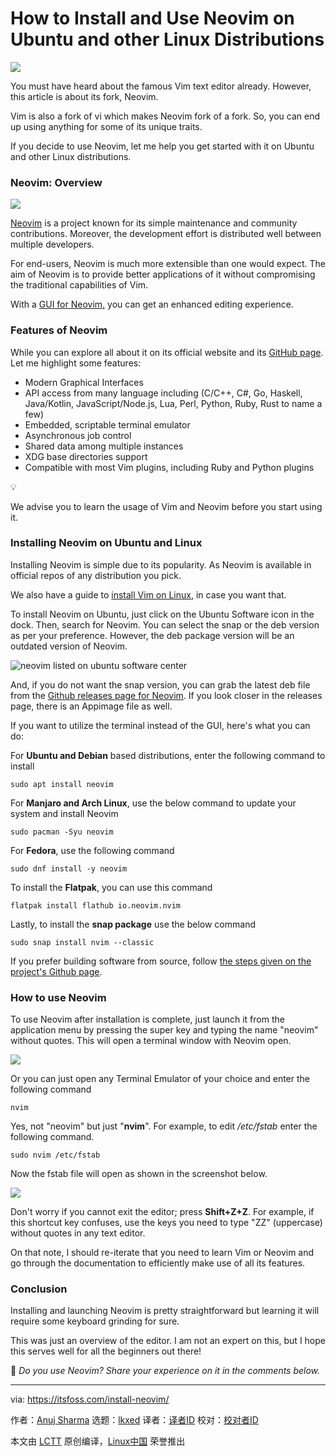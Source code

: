 [#]: subject: "How to Install and Use Neovim on Ubuntu and other Linux Distributions"
[#]: via: "https://itsfoss.com/install-neovim/"
[#]: author: "Anuj Sharma https://itsfoss.com/author/anuj/"
[#]: collector: "lkxed"
[#]: translator: " "
[#]: reviewer: " "
[#]: publisher: " "
[#]: url: " "

How to Install and Use Neovim on Ubuntu and other Linux Distributions
======

![][1]

You must have heard about the famous Vim text editor already. However, this article is about its fork, Neovim.

Vim is also a fork of vi which makes Neovim fork of a fork. So, you can end up using anything for some of its unique traits.

If you decide to use Neovim, let me help you get started with it on Ubuntu and other Linux distributions.

### Neovim: Overview

![][2]

[Neovim][3] is a project known for its simple maintenance and community contributions. Moreover, the development effort is distributed well between multiple developers.

For end-users, Neovim is much more extensible than one would expect. The aim of Neovim is to provide better applications of it without compromising the traditional capabilities of Vim.

With a [GUI for Neovim,][4] you can get an enhanced editing experience.

### Features of Neovim

While you can explore all about it on its official website and its [GitHub page][5]. Let me highlight some features:

- Modern Graphical Interfaces
- API access from many language including (C/C++, C#, Go, Haskell, Java/Kotlin, JavaScript/Node.js, Lua, Perl, Python, Ruby, Rust to name a few)
- Embedded, scriptable terminal emulator
- Asynchronous job control
- Shared data among multiple instances
- XDG base directories support
- Compatible with most Vim plugins, including Ruby and Python plugins

💡

We advise you to learn the usage of Vim and Neovim before you start using it.

### Installing Neovim on Ubuntu and Linux

Installing Neovim is simple due to its popularity. As Neovim is available in official repos of any distribution you pick.

We also have a guide to [install Vim on Linux][6], in case you want that.

To install Neovim on Ubuntu, just click on the Ubuntu Software icon in the dock. Then, search for Neovim. You can select the snap or the deb version as per your preference. However, the deb package version will be an outdated version of Neovim.

![neovim listed on ubuntu software center][7]

And, if you do not want the snap version, you can grab the latest deb file from the [Github releases page for Neovim][8]. If you look closer in the releases page, there is an Appimage file as well.

If you want to utilize the terminal instead of the GUI, here's what you can do:

For **Ubuntu and Debian** based distributions, enter the following command to install

```
sudo apt install neovim
```

For **Manjaro and Arch Linux**, use the below command to update your system and install Neovim

```
sudo pacman -Syu neovim
```

For **Fedora**, use the following command

```
sudo dnf install -y neovim
```

To install the **Flatpak**, you can use this command

```
flatpak install flathub io.neovim.nvim
```

Lastly, to install the **snap package** use the below command

```
sudo snap install nvim --classic
```

If you prefer building software from source, follow [the steps given on the project's Github page][9].

### How to use Neovim

To use Neovim after installation is complete, just launch it from the application menu by pressing the super key and typing the name "neovim" without quotes. This will open a terminal window with Neovim open.

![][10]

Or you can just open any Terminal Emulator of your choice and enter the following command

```
nvim
```

Yes, not "neovim" but just "**nvim**". For example, to edit _/etc/fstab_ enter the following command.

```
sudo nvim /etc/fstab
```

Now the fstab file will open as shown in the screenshot below.

![][11]

Don't worry if you cannot exit the editor; press **Shift+Z+Z**. For example, if this shortcut key confuses, use the keys you need to type "ZZ" (uppercase) without quotes in any text editor.

On that note, I should re-iterate that you need to learn Vim or Neovim and go through the documentation to efficiently make use of all its features.

### Conclusion

Installing and launching Neovim is pretty straightforward but learning it will require some keyboard grinding for sure.

This was just an overview of the editor. I am not an expert on this, but I hope this serves well for all the beginners out there!

💬 _Do you use Neovim? Share your experience on it in the comments below._

--------------------------------------------------------------------------------

via: https://itsfoss.com/install-neovim/

作者：[Anuj Sharma][a]
选题：[lkxed][b]
译者：[译者ID](https://github.com/译者ID)
校对：[校对者ID](https://github.com/校对者ID)

本文由 [LCTT](https://github.com/LCTT/TranslateProject) 原创编译，[Linux中国](https://linux.cn/) 荣誉推出

[a]: https://itsfoss.com/author/anuj/
[b]: https://github.com/lkxed/
[1]: https://itsfoss.com/content/images/2023/03/linux-mega-packt.webp
[2]: https://itsfoss.com/content/images/2023/03/goneovim.png
[3]: https://neovim.io/?ref=itsfoss.com
[4]: https://itsfoss.com/neovim-gui-editors/
[5]: https://github.com/neovim/neovim?ref=itsfoss.com
[6]: https://itsfoss.com/install-latest-vim-ubuntu/
[7]: https://itsfoss.com/content/images/2023/01/software-center-neovim-snap.png
[8]: https://github.com/neovim/neovim/releases/tag/stable?ref=itsfoss.com
[9]: https://github.com/neovim/neovim/wiki/Installing-Neovim?ref=itsfoss.com#install-from-source
[10]: https://itsfoss.com/content/images/2023/01/neovim-default-screen.png
[11]: https://itsfoss.com/content/images/2023/01/neovim-fstab.png